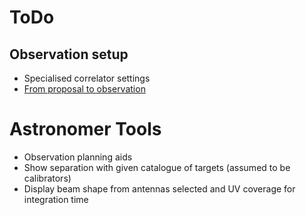 # ToDo
## Observation setup
* Specialised correlator settings
* [From proposal to observation](https://github.com/rubyvanrooyen/astrokat/wiki/From-proposal-to-observation-schedule-block)

# Astronomer Tools
* Observation planning aids
* Show separation with given catalogue of targets (assumed to be calibrators)
* Display beam shape from antennas selected and UV coverage for integration time


